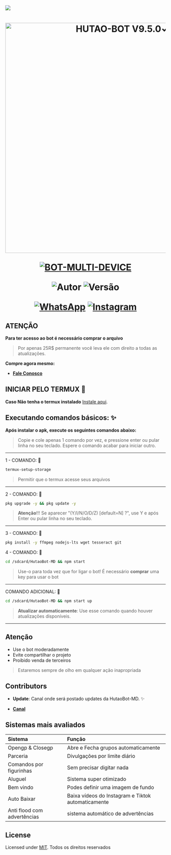 <img src="https://readme-typing-svg.herokuapp.com/?font=mono&size=30&duration=2500&color=C60404&center=falso&vCenter=falso&lines=𝑯𝒖𝒕𝒂𝒐𝑩𝒐𝒕-𝑴𝑫+✿+V9.5.0✓;𝐁𝐎𝐓+𝐌𝐔𝐋𝐓𝐈+𝐃𝐄𝐕𝐈𝐂𝐄;✰✰✰✰✰">

<h1 align="center">
<p>
<img src= "https://i.postimg.cc/KzTGt74S/IMG-20250725-WA0312.jpg" alt="HUTAO-BOT V9.5.0✓" width="720">
</p>

<p align="center">
<a href="#"><img title="BOT-MULTI-DEVICE" src="https://img.shields.io/badge/BOT•MULTI•DEVICE-blue?&style=for-the-badge"></a>
</p>

<p align="center">
<img title="Autor" src="https://img.shields.io/badge/Autor-LmOnly-orange.svg?style=for-the-badge&logo=github"></a>
<img title="Versão" src="https://img.shields.io/badge/Versão-9.5.0-orange.svg?style=for-the-badge&logo=github"></a>
</p>

<div align="center">
  
[![WhatsApp](https://img.shields.io/badge/Suporte-25D366?style=for-the-badge&logo=whatsapp&logoColor=white)](https://wa.me/559181377883?text=olá%20suporte%20da%20HutaoBot-MD)
[![Instagram](https://img.shields.io/badge/Instagram-E4405F?style=for-the-badge&logo=instagram&logoColor=white)](https://instagram.com/lm_only_)
</div>

## ATENÇÃO 

**Para ter acesso ao bot é necessário comprar o arquivo**
> Por apenas 25R$ permanente você leva ele com direito a todas as atualizações.

**Compre agora mesmo:**

* [__Fale Conosco__](https://wa.me/559181377883?text=olá%20suporte%20da%20HutaoBot-MD)

## INICIAR PELO TERMUX 🌷

**Caso Não tenha o termux instalado**
[Instale aqui](https://www.mediafire.com/file/0npdmv51pnttps0/com.termux_0.119.1-119_minAPI21(arm64-v8a,armeabi-v7a,x86,x86_64)(nodpi)_apkmirror.com.apk/file).

## Executando comandos básicos: ✨

**Após instalar o apk, execute os seguintes comandos abaixo:**

> Copie e cole apenas 1 comando por vez, e pressione enter ou pular linha no seu teclado.
> Espere o comando acabar para iniciar outro.
------------------
1 - COMANDO: 🌸
````bash
termux-setup-storage
````
> Permitir que o termux acesse seus arquivos
------------------
2 - COMANDO: 🌸
````bash
pkg upgrade -y && pkg update -y
````
> **Atenção**!!!
> Se aparecer "(Y/I/N/O/D/Z) [default=N] ?", use Y e após Enter ou pular linha no seu teclado.
------------------
3 - COMANDO: 🌸
````bash
pkg install -y ffmpeg nodejs-lts wget tesseract git
````
4 - COMANDO: 🌸
````bash
cd /sdcard/HutaoBot-MD && npm start
````
> Use-o para toda vez que for ligar o bot!
> É necessário **comprar** uma key para usar o bot
------------------
COMANDO ADICIONAL: 🌸
````bash
cd /sdcard/HutaoBot-MD && npm start up
````
> **Atualizar automaticamente**:
> Use esse comando quando houver atualizações disponíveis.
------------------

## Atenção 

- Use o bot moderadamente
- Evite compartilhar o projeto 
- Proibido venda de terceiros
> Estaremos sempre de olho em qualquer ação inapropriada

## Contributors

- **Update**: Canal onde será postado updates da HutaoBot-MD. ✨

* [__Canal__](https://whatsapp.com/channel/0029VbBDYlKDuMRm551Z5e0s)

## Sistemas mais avaliados 

| Sistema          | Função
| :----------------- | :------------------------- | 
| Opengp & Closegp            | Abre e Fecha grupos automaticamente
| Parceria               | Divulgações por limite diário
| Comandos por figurinhas           | Sem precisar digitar nada
| Aluguel          | Sistema super otimizado
| Bem vindo           | Podes definir uma imagem de fundo
| Auto Baixar           | Baixa vídeos do Instagram e Tiktok automaticamente
| Anti flood com advertências          | sistema automático de advertências

## License

Licensed under [MIT](./LICENSE).
Todos os direitos reservados
